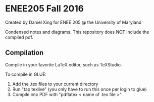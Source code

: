 # ENEE205 Fall 2016

Created by Daniel Xing for ENEE 205 @ the University of Maryland

Condensed notes and diagrams.
This repository does NOT include the compiled pdf.

## Compilation
Compile in your favorite LaTeX editor, such as TeXStudio.

To compile in GLUE:
1. Add the .tex files to your current directory
2. Run "tap texlive" (you only have to run this once per login to glue)
2. Compile into PDF with "pdflatex < name of .tex file >"
